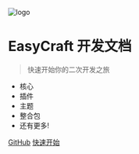 ![logo](images/logo.svg)

# EasyCraft 开发文档

> 快速开始你的二次开发之旅

- 核心
- 插件
- 主题
- 整合包
- 还有更多!

[GitHub](https://github.com/EasyCraftPanel/Docs)
[快速开始](#main)